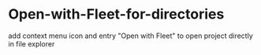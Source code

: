 # Open-with-Fleet-for-directories
add context menu icon and entry "Open with Fleet" to open project directly in file explorer
